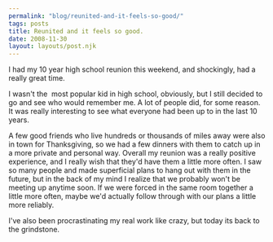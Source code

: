 ```yaml
---
permalink: "blog/reunited-and-it-feels-so-good/"
tags: posts
title: Reunited and it feels so good.
date: 2008-11-30
layout: layouts/post.njk
---
```


I had my 10 year high school reunion this weekend, and shockingly, had a really great time.

I wasn't the&nbsp; most popular kid in high school, obviously, but I still decided to go and see who would remember me. A lot of people did, for some reason. It was really interesting to see what everyone had been up to in the last 10 years.

A few good friends who live hundreds or thousands of miles away were also in town for Thanksgiving, so we had a few dinners with them to catch up in a more private and personal way. Overall my reunion was a really positive experience, and I really wish that they'd have them a little more often. I saw so many people and made superficial plans to hang out with them in the future, but in the back of my mind I realize that we probably won't be meeting up anytime soon. If we were forced in the same room together a little more often, maybe we'd actually follow through with our plans a little more reliably.

I've also been procrastinating my real work like crazy, but today its back to the grindstone.